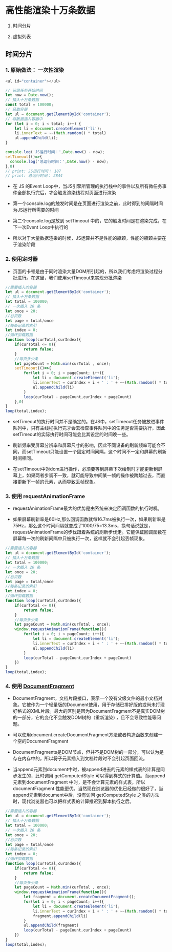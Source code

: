 # 高性能渲染十万条数据

1. 时间分片

2. 虚拟列表

## 时间分片

### 1. 原始做法： 一次性渲染
```h
<ul id="container"></ul>
```

```js
// 记录任务开始时间
let now = Date.now();
// 插入十万条数据
const total = 100000;
// 获取容器
let ul = document.getElementById('container');
// 将数据插入容器中
for (let i = 0; i < total; i++) {
    let li = document.createElement('li');
    li.innerText = ~~(Math.random() * total)
    ul.appendChild(li);
}

console.log('JS运行时间：',Date.now() - now);
setTimeout(()=>{
  console.log('总运行时间：',Date.now() - now);
},0)
// print: JS运行时间： 187
// print: 总运行时间： 2844
```

- 在 JS 的Event Loop中，当JS引擎所管理的执行栈中的事件以及所有微任务事件全部执行完后，才会触发渲染线程对页面进行渲染

- 第一个console.log的触发时间是在页面进行渲染之前，此时得到的间隔时间为JS运行所需要的时间

- 第二个console.log是放到 setTimeout 中的，它的触发时间是在渲染完成，在下一次Event Loop中执行的

- 所以对于大量数据渲染的时候，JS运算并不是性能的瓶颈，性能的瓶颈主要在于渲染阶段

### 2. 使用定时器

- 页面的卡顿是由于同时渲染大量DOM所引起的，所以我们考虑将渲染过程分批进行。在这里，我们使用setTimeout来实现分批渲染

```js
//需要插入的容器
let ul = document.getElementById('container');
// 插入十万条数据
let total = 100000;
// 一次插入 20 条
let once = 20;
//总页数
let page = total/once
//每条记录的索引
let index = 0;
//循环加载数据
function loop(curTotal,curIndex){
    if(curTotal <= 0){
        return false;
    }
    //每页多少条
    let pageCount = Math.min(curTotal , once);
    setTimeout(()=>{
        for(let i = 0; i < pageCount; i++){
            let li = document.createElement('li');
            li.innerText = curIndex + i + ' : ' + ~~(Math.random() * total)
            ul.appendChild(li)
        }
        loop(curTotal - pageCount,curIndex + pageCount)
    },0)
}
loop(total,index);
```

- setTimeout的执行时间并不是确定的。在JS中，setTimeout任务被放进事件队列中，只有主线程执行完才会去检查事件队列中的任务是否需要执行，因此setTimeout的实际执行时间可能会比其设定的时间晚一些。

- 刷新频率受屏幕分辨率和屏幕尺寸的影响，因此不同设备的刷新频率可能会不同，而setTimeout只能设置一个固定时间间隔，这个时间不一定和屏幕的刷新时间相同。

- 在setTimeout中对dom进行操作，必须要等到屏幕下次绘制时才能更新到屏幕上，如果两者步调不一致，就可能导致中间某一帧的操作被跨越过去，而直接更新下一帧的元素，从而导致丢帧现象。

### 3. 使用 requestAnimationFrame

- requestAnimationFrame最大的优势是由系统来决定回调函数的执行时机。

- 如果屏幕刷新率是60Hz,那么回调函数就每16.7ms被执行一次，如果刷新率是75Hz，那么这个时间间隔就变成了1000/75=13.3ms，换句话说就是，requestAnimationFrame的步伐跟着系统的刷新步伐走。它能保证回调函数在屏幕每一次的刷新间隔中只被执行一次，这样就不会引起丢帧现象。

```js
//需要插入的容器
let ul = document.getElementById('container');
// 插入十万条数据
let total = 100000;
// 一次插入 20 条
let once = 20;
//总页数
let page = total/once
//每条记录的索引
let index = 0;
//循环加载数据
function loop(curTotal,curIndex){
    if(curTotal <= 0){
        return false;
    }
    //每页多少条
    let pageCount = Math.min(curTotal , once);
    window.requestAnimationFrame(function(){
        for(let i = 0; i < pageCount; i++){
            let li = document.createElement('li');
            li.innerText = curIndex + i + ' : ' + ~~(Math.random() * total)
            ul.appendChild(li)
        }
        loop(curTotal - pageCount,curIndex + pageCount)
    })
}
loop(total,index);
```

### 4. 使用 [DocumentFragment](https://developer.mozilla.org/zh-CN/docs/Web/API/DocumentFragment)

- DocumentFragment，文档片段接口，表示一个没有父级文件的最小文档对象。它被作为一个轻量版的Document使用，用于存储已排好版的或尚未打理好格式的XML片段。最大的区别是因为DocumentFragment不是真实DOM树的一部分，它的变化不会触发DOM树的（重新渲染) ，且不会导致性能等问题。

- 可以使用document.createDocumentFragment方法或者构造函数来创建一个空的DocumentFragment

- DocumentFragments是DOM节点，但并不是DOM树的一部分，可以认为是存在内存中的，所以将子元素插入到文档片段时不会引起页面回流。

- 当append元素到document中时，被append进去的元素的样式表的计算是同步发生的，此时调用 getComputedStyle 可以得到样式的计算值。而append元素到documentFragment 中时，是不会计算元素的样式表，所以documentFragment 性能更优。当然现在浏览器的优化已经做的很好了，当append元素到document中后，没有访问 getComputedStyle 之类的方法时，现代浏览器也可以把样式表的计算推迟到脚本执行之后。

```js
//需要插入的容器
let ul = document.getElementById('container');
// 插入十万条数据
let total = 100000;
// 一次插入 20 条
let once = 20;
//总页数
let page = total/once
//每条记录的索引
let index = 0;
//循环加载数据
function loop(curTotal,curIndex){
    if(curTotal <= 0){
        return false;
    }
    //每页多少条
    let pageCount = Math.min(curTotal , once);
    window.requestAnimationFrame(function(){
        let fragment = document.createDocumentFragment();
        for(let i = 0; i < pageCount; i++){
            let li = document.createElement('li');
            li.innerText = curIndex + i + ' : ' + ~~(Math.random() * total)
            fragment.appendChild(li)
        }
        ul.appendChild(fragment)
        loop(curTotal - pageCount,curIndex + pageCount)
    })
}
loop(total,index);
```






















